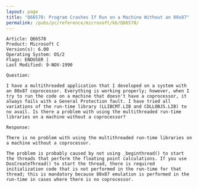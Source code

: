 ```yaml
---
layout: page
title: "Q66578: Program Crashes If Run on a Machine Without an 80x87"
permalink: /pubs/pc/reference/microsoft/kb/Q66578/
---
```


	Article: Q66578
	Product: Microsoft C
	Version(s): 6.00
	Operating System: OS/2
	Flags: ENDUSER |
	Last Modified: 9-NOV-1990
	
	Question:
	
	I have a multithreaded application that I developed on a system with
	an 80x87 coprocessor. Everything is working properly; however, when I
	try to run the code on a machine that doesn't have a coprocessor, it
	always fails with a General Protection fault. I have tried all
	variations of the run-time library (LLIBCMT.LIB and CDLLOBJS.LIB) to
	no avail. Is there a problem with using the multithreaded run-time
	libraries on a machine without a coprocessor?
	
	Response:
	
	There is no problem with using the multithreaded run-time libraries on
	a machine without a coprocessor.
	
	The problem is probably caused by not using _beginthread() to start
	the threads that perform the floating point calculations. If you use
	DosCreateThread() to start the thread, there is required
	initialization code that is not performed in the run-time for that
	thread; this is mandatory because 80x87 emulation is performed in the
	run-time in cases where there is no coprocessor.
